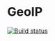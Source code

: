 # GeoIP
[![Build status](https://ci.appveyor.com/api/projects/status/4cb6vfjnpu38fpie/branch/master?svg=true)](https://ci.appveyor.com/project/Smalls89/geoip/branch/master)
